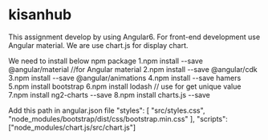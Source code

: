 # kisanhub

This assignment develop by using Angular6.
For front-end development use Angular material.
We are use chart.js for display chart.


We need to install below npm package
1.npm install --save @angular/material  //for Angular material
2.npm install --save @angular/cdk
3.npm install --save @angular/animations
4.npm install --save hamers
5.npm install bootstrap
6.npm install lodash // use for get unique value
7.npm install ng2-charts --save
8.npm install charts.js --save

Add this path in angular.json file
"styles": [
            "src/styles.css",
              "node_modules/bootstrap/dist/css/bootstrap.min.css"
          ],
          "scripts": ["node_modules/chart.js/src/chart.js"]

